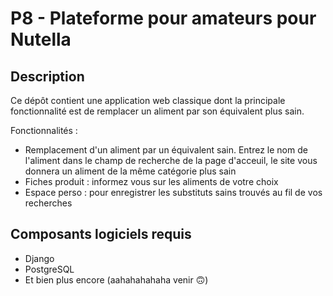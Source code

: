 # P8 - Plateforme pour amateurs pour Nutella

## Description

Ce dépôt contient une application web classique dont la principale fonctionnalité est de remplacer un aliment par son équivalent plus sain.

Fonctionnalités :
- Remplacement d'un aliment par un équivalent sain. Entrez le nom de l'aliment dans le champ de recherche de la page d'acceuil, le site vous donnera un aliment de la même catégorie plus sain
- Fiches produit : informez vous sur les aliments de votre choix
- Espace perso : pour enregistrer les substituts sains trouvés au fil de vos recherches

## Composants logiciels requis

- Django
- PostgreSQL
- Et bien plus encore (aahahahahaha venir 🙃)
